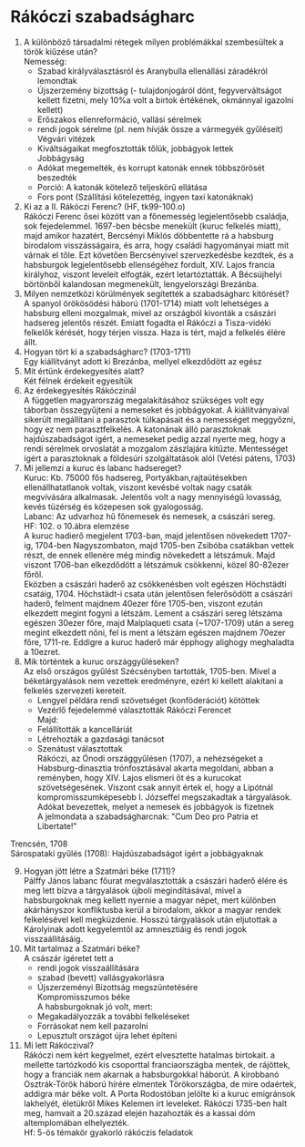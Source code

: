# Rákóczi szabadságharc    
1. A különböző társadalmi rétegek milyen problémákkal szembesültek a török kiűzése után?      
	Nemesség:      
	- Szabad királyválasztásról és Aranybulla ellenállási záradékról lemondtak      
	- Újszerzemény bizottság (- tulajdonjogáról dönt, fegyverváltságot kellett fizetni, mely 10%a volt a birtok értékének, 	okmánnyal igazolni kellett)      
	- Erőszakos ellenreformáció, vallási sérelmek      
	- rendi jogok sérelme (pl. nem hívják össze a vármegyék gyűléseit)      
	Végvári vitézek      
    - Kiváltságaikat megfosztották tőlük, jobbágyok lettek      
	Jobbágyság      
	- Adókat megemelték, és korrupt katonák ennek többszörösét beszedték      
	- Porció: A katonák kötelező teljeskörű ellátása      
	- Fors pont (Szállítási kötelezettég, ingyen taxi katonáknak)      
2. Ki az a II. Rákóczi Ferenc? (HF, tk99-100.o)      
	Rákóczi Ferenc ősei között van a főnemesség legjelentősebb családja, sok fejedelemmel. 1697-ben bécsbe menekült (kuruc felkelés miatt), majd amikor hazatért, Bercsényi Miklós döbbentette rá a habsburg birodalom visszásságaira, és arra, hogy családi hagyományai miatt mit várnak el tőle. Ezt követően Bercsényivel szervezkedésbe kezdtek, és a habsburgok legjelentősebb ellenségéhez fordult, XIV. Lajos francia királyhoz, viszont leveleit elfogták, ezért letartóztatták. A Bécsújhelyi börtönből kalandosan megmenekült, lengyelországi Brezánba.      
3. Milyen nemzetközi körülmények segítették a szabadságharc kitörését?      
	A spanyol örökösödési háború (1701-1714) miatt volt lehetséges a habsburg elleni mozgalmak, mivel az országból kivonták a császári hadsereg jelentős részét. Emiatt fogadta el Rákóczi a Tisza-vidéki felkelők kérését, hogy térjen vissza. Haza is tért, majd a felkelés élére állt.      
4. Hogyan tört ki a szabadságharc? (1703-1711)      
	Egy kiállítványt adott ki Brezánba, mellyel elkezdődött az egész      
5. Mit értünk érdekegyesítés alatt?      
	Két félnek érdekeit egyesítük      
6. Az érdekegyesítés Rákóczinál      
	A független magyarország megalakításához szükséges volt egy táborban összegyűjteni a nemeseket és jobbágyokat. A kiállítványaival sikerült megállítani a parasztok túlkapásait és a nemességet meggyőzni, hogy ez nem parasztfelkelés. A katonának álló parasztoknak hajdúszabadságot ígért, a nemeseket pedig azzal nyerte meg, hogy a rendi sérelmek orvoslatát a mozgalom zászlajára kitűzte. Mentességet ígért a parasztoknak a földesúri szolgáltatások alól (Vetési pátens, 1703)      
7. Mi jellemzi a kuruc és labanc hadsereget?      
	Kuruc: Kb. 75000 fős hadsereg, Portyákban,rajtaütésekben ellenállhatatlanok voltak, viszont kevésbé voltak nagy csaták megvívására alkalmasak. Jelentős volt a nagy mennyiségű lovasság, kevés tüzérség és közepesen sok gyalogosság.      
	Labanc: Az udvarhoz hű főnemesek és nemesek, a császári sereg.      
HF: 102. o 10.ábra elemzése      
	A kuruc hadierő megjelent 1703-ban, majd jelentősen növekedett 1707-ig, 1704-ben Nagyszombaton, majd 1705-ben Zsibóba csatákban vettek részt, de ennek ellenére még mindig növekedett a létszámuk. Majd viszont 1706-ban elkezdődött a létszámuk csökkenni, közel 80-82ezer főről.      
	Eközben a császári haderő az csökkenésben volt egészen Höchstädti csatáig, 1704. Höchstädt-i csata után jelentősen felerősödött a császári haderő, felment majdnem 40ezer főre 1705-ben, viszont ezután elkezdett megint fogyni a létszám. Lement a császári sereg létszáma egészen 30ezer főre, majd Malplaqueti csata (~1707-1709) után a sereg megint elkezdett nőni, fel is ment a létszám egészen majdnem 70ezer főre, 1711-re. Eddigre a kuruc haderő már épphogy alighogy meghaladta a 10ezret.      
8. Mik történtek a kuruc országgyűléseken?    
	Az első országos gyűlést Szécsényben tartották, 1705-ben. Mivel a béketárgyalások nem vezettek eredményre, ezért ki kellett alakítani a felkelés szervezeti kereteit.     
	- Lengyel példára rendi szövetséget (konföderációt) kötöttek     
	- Vezérlő fejedelemmé választották Rákóczi Ferencet      
	Majd:      
	- Felállították a kancelláriát    
	- Létrehozták a gazdasági tanácsot    
	- Szenátust választottak      
	Rákóczi, az Ónodi országgyűlésen (1707), a nehézségeket a Habsburg-dinasztia trónfosztásával akarta megoldani, abban a reményben, hogy XIV. Lajos elismeri őt és a kurucokat szövetségesének. Viszont csak annyit értek el, hogy a Lipótnál kompromisszumképesebb I. Józseffel megszakadtak a tárgyalások. Adókat bevezettek, melyet a nemesek és jobbágyok is fizetnek    
A jelmondata a szabadságharcnak: "Cum Deo pro Patria et Libertate!"    
    
Trencsén, 1708    
Sárospataki gyűlés (1708): Hajdúszabadságot ígért a jobbágyaknak    
    
9. Hogyan jött létre a Szatmári béke (1711)?    
	Pálffy János labanc főurat megválasztották a császári haderő élére és meg lett bízva a tárgyalások újboli megindításával, mivel a habsburgoknak meg kellett nyernie a magyar népet, mert különben akárhányszor konfliktusba kerül a birodalom, akkor a magyar rendek felkelésével kell megküzdenie. Hosszú tárgyalások után eljutottak a Károlyinak adott kegyelemtől az amnesztiáig és rendi jogok visszaállításáig.      
10. Mit tartalmaz a Szatmári béke?    
	A császár ígéretet tett a     
	- rendi jogok visszaállítására    
	- szabad (bevett) vallásgyakorlásra    
	- Újszerzeményi Bizottság megszüntetésére    
	Kompromisszumos béke    
	A habsburgoknak jó volt, mert:    
	- Megakadályozzák a további felkeléseket    
	- Forrásokat nem kell pazarolni    
	- Lepusztult országot újra lehet építeni    
11. Mi lett Rákóczival?    
	Rákóczi nem kért kegyelmet, ezért elvesztette hatalmas birtokait. a mellette tartózkodó kis csoporttal franciaországba mentek, de rájöttek, hogy a franciák nem akarnak a habsburgokkal háborút. A kirobbanó Osztrák-Török háború hírére elmentek Törökországba, de mire odaértek, addigra már béke volt. A Porta Rodostóban jelölte ki a kuruc emigránsok lakhelyét, életükről Mikes Kelemen írt leveleket. Rákóczi 1735-ben halt meg, hamvait a 20.század elején hazahozták és a kassai dóm altemplomában elhelyezték.     
Hf: 5-ös témakör gyakorló rákóczis feladatok  
